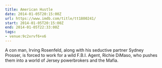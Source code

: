 ```yaml
---
title: American Hustle
date: 2014-01-05T20:15:00Z
url: https://www.imdb.com/title/tt1800241/
start: 2014-01-05T20:15:00Z
end: 2014-01-05T22:33:00Z
tags:
- venue:9c2xrvf6+x6
---
```

A con man, Irving Rosenfeld, along with his seductive partner Sydney Prosser, is forced to work for a wild F.B.I. Agent, Richie DiMaso, who pushes them into a world of Jersey powerbrokers and the Mafia.
